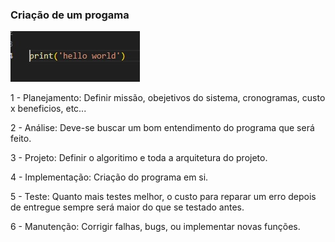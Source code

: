 ### Criação de um progama

![Hello World](https://github.com/elijhonathan/DocumentandoPython/blob/main/Arquivos/print-helloWorld.jpg)

1 - Planejamento: Definir missão, obejetivos do sistema, cronogramas, custo x beneficios, etc...

2 - Análise: Deve-se buscar um bom entendimento do programa que será feito.

3 - Projeto: Definir o algoritimo e toda a arquitetura do projeto.

4 - Implementação: Criação do programa em si.

5 - Teste: Quanto mais testes melhor, o custo para reparar um erro depois de entregue sempre será maior do que se testado antes.

6 - Manutenção: Corrigir falhas, bugs, ou implementar novas funções.

